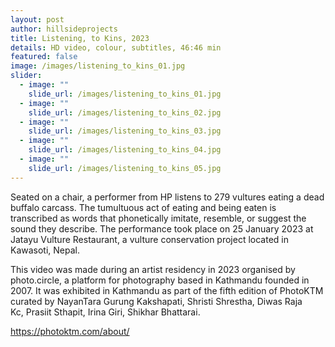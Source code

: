 ```yaml
---
layout: post
author: hillsideprojects
title: Listening, to Kins, 2023
details: HD video, colour, subtitles, 46:46 min
featured: false
image: /images/listening_to_kins_01.jpg
slider:
  - image: ""
    slide_url: /images/listening_to_kins_01.jpg
  - image: ""
    slide_url: /images/listening_to_kins_02.jpg
  - image: ""
    slide_url: /images/listening_to_kins_03.jpg
  - image: ""
    slide_url: /images/listening_to_kins_04.jpg
  - image: ""
    slide_url: /images/listening_to_kins_05.jpg
---
```

Seated on a chair, a performer from HP listens to 279 vultures eating a dead buffalo carcass. The tumultuous act of eating and being eaten is transcribed as words that phonetically imitate, resemble, or suggest the sound they describe. The performance took place on 25 January 2023 at Jatayu Vulture Restaurant, a vulture conservation project located in Kawasoti, Nepal. 

T﻿his video was made during an artist residency in 2023  organised by photo.circle, a platform for photography based in Kathmandu founded in 2007. It was exhibited in Kathmandu as part of the fifth edition of PhotoKTM curated by NayanTara Gurung Kakshapati, Shristi Shrestha, Diwas Raja Kc, Prasiit Sthapit, Irina Giri, Shikhar Bhattarai.

<https://photoktm.com/about/>